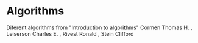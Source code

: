 # Algorithms
Diferent algorithms from "Introduction to algorithms" Cormen Thomas H. , Leiserson Charles E. , Rivest Ronald , Stein Clifford
